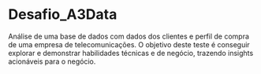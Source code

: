 # Desafio_A3Data
Análise de uma base de dados com dados dos clientes e perfil de compra de uma empresa de telecomunicações. O objetivo deste teste é conseguir explorar e demonstrar habilidades técnicas e de negócio, trazendo insights acionáveis para o negócio.
